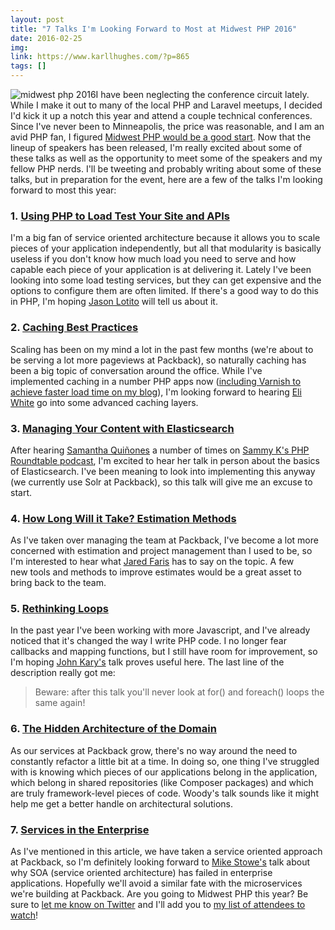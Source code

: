 ```yaml
---
layout: post
title: "7 Talks I'm Looking Forward to Most at Midwest PHP 2016"
date: 2016-02-25
img: 
link: https://www.karllhughes.com/?p=865
tags: []
---
```

![midwest php 2016](https://i.imgur.com/kvaPP7n.png)I have been neglecting the conference circuit lately. While I make it out to many of the local PHP and Laravel meetups, I decided I'd kick it up a notch this year and attend a couple technical conferences. Since I've never been to Minneapolis, the price was reasonable, and I am an avid PHP fan, I figured [Midwest PHP would be a good start](http://2016.midwestphp.org/). Now that the lineup of speakers has been released, I'm really excited about some of these talks as well as the opportunity to meet some of the speakers and my fellow PHP nerds. I'll be tweeting and probably writing about some of these talks, but in preparation for the event, here are a few of the talks I'm looking forward to most this year:

### 1. [Using PHP to Load Test Your Site and APIs](http://2016.midwestphp.org/session/lessons-in-load-testing-using-php-to-load-test-your-site-and-apis/)

I'm a big fan of service oriented architecture because it allows you to scale pieces of your application independently, but all that modularity is basically useless if you don't know how much load you need to serve and how capable each piece of your application is at delivering it. Lately I've been looking into some load testing services, but they can get expensive and the options to configure them are often limited. If there's a good way to do this in PHP, I'm hoping [Jason Lotito](https://twitter.com/jasonlotito) will tell us about it.

### 2\. [Caching Best Practices](http://2016.midwestphp.org/session/caching-best-practices/)

Scaling has been on my mind a lot in the past few months (we're about to be serving a lot more pageviews at Packback), so naturally caching has been a big topic of conversation around the office. While I've implemented caching in a number PHP apps now ([including Varnish to achieve faster load time on my blog](https://www.karllhughes.com/2016/wordpress-1-second/)), I'm looking forward to hearing [Eli White](https://twitter.com/EliW) go into some advanced caching layers.

### 3\. [Managing Your Content with Elasticsearch](http://2016.midwestphp.org/session/manage-your-content-with-elasticsearch/)

After hearing [Samantha Quiñones](https://twitter.com/ieatkillerbees) a number of times on [Sammy K's PHP Roundtable podcast](https://www.phproundtable.com/), I'm excited to hear her talk in person about the basics of Elasticsearch. I've been meaning to look into implementing this anyway (we currently use Solr at Packback), so this talk will give me an excuse to start.

### 4\. [How Long Will it Take? Estimation Methods](http://2016.midwestphp.org/session/how-long-will-it-take-estimation-methods-to-answer-the-impossible-question/)

As I've taken over managing the team at Packback, I've become a lot more concerned with estimation and project management than I used to be, so I'm interested to hear what [Jared Faris](https://twitter.com/jaredthenerd) has to say on the topic. A few new tools and methods to improve estimates would be a great asset to bring back to the team.

### 5\. [Rethinking Loops](http://2016.midwestphp.org/session/rethinking-loops/)

In the past year I've been working with more Javascript, and I've already noticed that it's changed the way I write PHP code. I no longer fear callbacks and mapping functions, but I still have room for improvement, so I'm hoping [John Kary's](https://twitter.com/johnkary) talk proves useful here. The last line of the description really got me:

> Beware: after this talk you'll never look at for() and foreach() loops the same again!

### 6\. [The Hidden Architecture of the Domain](http://2016.midwestphp.org/session/the-hidden-architecture-of-the-domain/)

As our services at Packback grow, there's no way around the need to constantly refactor a little bit at a time. In doing so, one thing I've struggled with is knowing which pieces of our applications belong in the application, which belong in shared repositories (like Composer packages) and which are truly framework-level pieces of code. Woody's talk sounds like it might help me get a better handle on architectural solutions.

### 7\. [Services in the Enterprise](http://2016.midwestphp.org/session/services-in-the-enterprise-how-not-to-fail/)

As I've mentioned in this article, we have taken a service oriented approach at Packback, so I'm definitely looking forward to [Mike Stowe's](https://twitter.com/mikegstowe) talk about why SOA (service oriented architecture) has failed in enterprise applications. Hopefully we'll avoid a similar fate with the microservices we're building at Packback. Are you going to Midwest PHP this year? Be sure to [let me know on Twitter](https://twitter.com/KarlLHughes) and I'll add you to [my list of attendees to watch](https://twitter.com/KarlLHughes/lists/midwest-php)!
